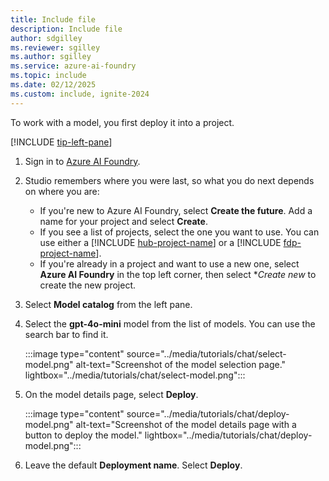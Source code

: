 ```yaml
---
title: Include file
description: Include file
author: sdgilley
ms.reviewer: sgilley
ms.author: sgilley
ms.service: azure-ai-foundry
ms.topic: include
ms.date: 02/12/2025
ms.custom: include, ignite-2024
---
```


To work with a model, you first deploy it into a project. 

[!INCLUDE [tip-left-pane](tip-left-pane.md)]

1. Sign in to [Azure AI Foundry](https://ai.azure.com).
1. Studio remembers where you were last, so what you do next depends on where you are:

    * If you're new to Azure AI Foundry, select **Create the future**. Add a name for your project and select **Create**.
    * If you see a list of projects, select the one you want to use.  You can use either a [!INCLUDE [hub-project-name](hub-project-name.md)] or a [!INCLUDE [fdp-project-name](fdp-project-name.md)].
    * If you're already in a project and want to use a new one, select **Azure AI Foundry** in the top left corner, then select **Create new* to create the new project.

1. Select **Model catalog** from the left pane.

1. Select the **gpt-4o-mini** model from the list of models. You can use the search bar to find it. 

    :::image type="content" source="../media/tutorials/chat/select-model.png" alt-text="Screenshot of the model selection page." lightbox="../media/tutorials/chat/select-model.png":::

1. On the model details page, select **Deploy**.

    :::image type="content" source="../media/tutorials/chat/deploy-model.png" alt-text="Screenshot of the model details page with a button to deploy the model." lightbox="../media/tutorials/chat/deploy-model.png":::


1. Leave the default **Deployment name**. Select **Deploy**.

